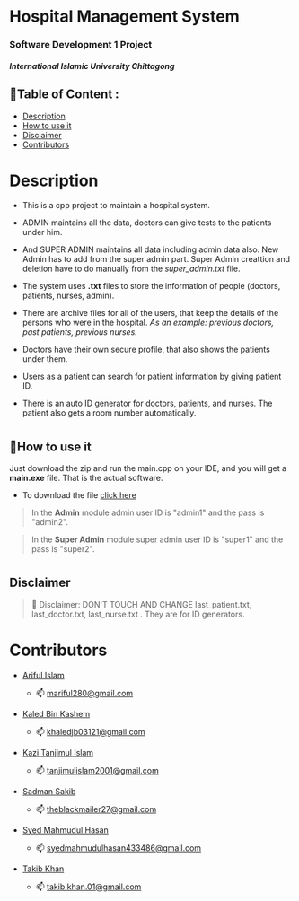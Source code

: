 # Hospital Management System
### Software Development 1 Project
##### International Islamic University Chittagong


## 📃Table of Content :
-   <a href="#Description">Description</a>  
-   <a href="#how-to-use-it">How to use it</a>  
-   <a href="#disclaimer">Disclaimer</a>
-   <a href="#contributors">Contributors</a>
<!-- -   <a href="#ss">SnapShots</a> -->



# <h1 class="Description">Description</h1>
<!-- ## Description -->
   - This is a cpp project to maintain a hospital system.

   - ADMIN maintains all the data, doctors can give tests to the patients under him.

   - And SUPER ADMIN maintains all data including admin data also. New Admin has to add from the super admin part. Super Admin creattion and deletion have to do manually from the _super_admin.txt_ file.

   - The system uses **.txt** files to store the information of people (doctors, patients, nurses, admin).

   - There are archive files for all of the users, that keep the details of the persons who were in the hospital.
      _As an example: previous doctors, past patients, previous nurses._
   - Doctors have their own secure profile, that also shows the patients under them.

   - Users as a patient can search for patient information by giving patient ID.

   - There is an auto ID generator for doctors, patients, and nurses. The patient also gets a room number automatically.


# <h2 class="how-to-use-it">📜How to use it</h2> 
<!-- ## How to use it -->

Just download the zip and run the main.cpp on your IDE, and you will get a **main.exe** file. That is the actual software.

- To download the file [click here](https://github.com/Tanjim605/Hospital_Management_System/archive/refs/heads/main.zip) 

> In the **Admin** module admin user ID is "admin1" and the pass is "admin2".

> In the **Super Admin** module super admin user ID is "super1" and the pass is "super2".

#  <h2 class="Disclaimer">Disclaimer</h2>

 > 🚫 Disclaimer: DON'T TOUCH AND CHANGE last_patient.txt, last_doctor.txt, last_nurse.txt . They are for ID generators.


# <h1 class="Contributors">Contributors</h1>
<!-- # Contributors_ -->
- [Ariful Islam](https://github.com/imArif0)
   - 📫 mariful280@gmail.com

- [Kaled Bin Kashem](https://github.com/khaled03121)
   - 📫 khaledjb03121@gmail.com

- [Kazi Tanjimul Islam](https://github.com/Tanjim605)
   - 📫 tanjimulislam2001@gmail.com

- [Sadman Sakib](https://github.com/SaDDman)
   - 📫 theblackmailer27@gmail.com

- [Syed Mahmudul Hasan](https://github.com/syedtanvir09)
   - 📫 syedmahmudulhasan433486@gmail.com

- [Takib Khan](https://github.com/thetakibkhan)
   - 📫 takib.khan.01@gmail.com

<!-- 
# <h2 class="ss">SnapShots: 📷</h2>
<!-- ## SnapShot: 📷 -->

<!-- // you gotta add some images here. -->
